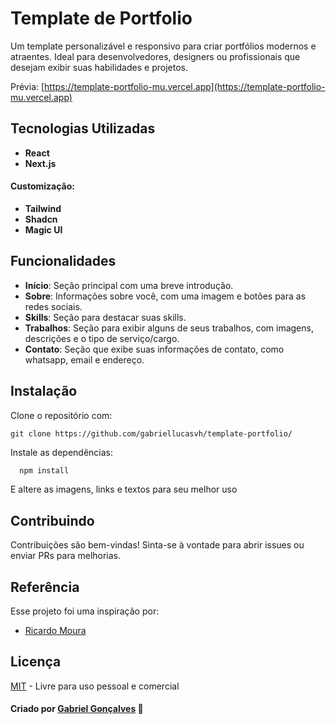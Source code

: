 # Template de Portfolio

Um template personalizável e responsivo para criar portfólios modernos e atraentes. Ideal para desenvolvedores, designers ou profissionais que desejam exibir suas habilidades e projetos.

Prévia: [https://template-portfolio-mu.vercel.app](https://template-portfolio-mu.vercel.app)

## Tecnologias Utilizadas

- **React**
- **Next.js**
#### Customização:
- **Tailwind**
- **Shadcn**
- **Magic UI**

## Funcionalidades

- **Início**: Seção principal com uma breve introdução.
- **Sobre**: Informações sobre você, com uma imagem e botões para as redes sociais.
- **Skills**: Seção para destacar suas skills.
- **Trabalhos**: Seção para exibir alguns de seus trabalhos, com imagens, descrições e o tipo de serviço/cargo.
- **Contato**: Seção que exibe suas informações de contato, como whatsapp, email e endereço.
## Instalação

Clone o repositório com:
```
git clone https://github.com/gabriellucasvh/template-portfolio/
```
Instale as dependências:
```bash
  npm install
```
E altere as imagens, links e textos para seu melhor uso
    
## Contribuindo

Contribuições são bem-vindas! Sinta-se à vontade para abrir issues ou enviar PRs para melhorias.
## Referência
Esse projeto foi uma inspiração por:

 - [Ricardo Moura](https://github.com/RicardoMouraa)


## Licença

[MIT](https://choosealicense.com/licenses/mit/) - Livre para uso pessoal e comercial


####  Criado por [Gabriel Gonçalves](https://gabriellucasvh.vercel.app/)  📌
